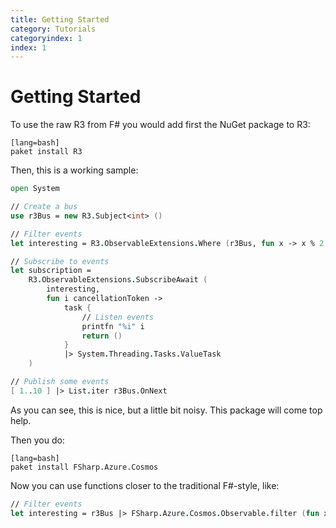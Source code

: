 ```yaml
---
title: Getting Started
category: Tutorials
categoryindex: 1
index: 1
---
```


# Getting Started

To use the raw R3 from F# you would add first the NuGet package to R3:

    [lang=bash]
    paket install R3

Then, this is a working sample:

```fsharp
open System

// Create a bus
use r3Bus = new R3.Subject<int> ()

// Filter events
let interesting = R3.ObservableExtensions.Where (r3Bus, fun x -> x % 2 = 0)

// Subscribe to events
let subscription =
    R3.ObservableExtensions.SubscribeAwait (
        interesting,
        fun i cancellationToken ->
            task {
                // Listen events
                printfn "%i" i
                return ()
            }
            |> System.Threading.Tasks.ValueTask
    )

// Publish some events
[ 1..10 ] |> List.iter r3Bus.OnNext
```

As you can see, this is nice, but a little bit noisy.
This package will come top help.

Then you do:

    [lang=bash]
    paket install FSharp.Azure.Cosmos

Now you can use functions closer to the traditional F#-style, like:

```fsharp
// Filter events
let interesting = r3Bus |> FSharp.Azure.Cosmos.Observable.filter (fun x -> x % 2 = 0)
```
